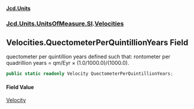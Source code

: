 #### [Jcd.Units](index 'index')
### [Jcd.Units.UnitsOfMeasure.SI](Jcd.Units.UnitsOfMeasure.SI 'Jcd.Units.UnitsOfMeasure.SI').[Velocities](Velocities 'Jcd.Units.UnitsOfMeasure.SI.Velocities')

## Velocities.QuectometerPerQuintillionYears Field

quectometer per quintillion years defined such that: rontometer per quadrillion years = qm/Eyr ×
(1.0/1000.0)/(1000.0).

```csharp
public static readonly Velocity QuectometerPerQuintillionYears;
```

#### Field Value
[Velocity](Velocity 'Jcd.Units.UnitTypes.Velocity')